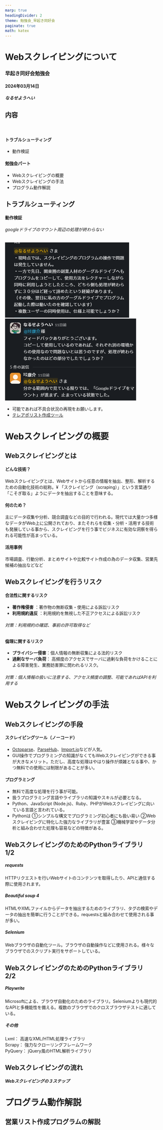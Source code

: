 ```yaml
---
marp: true
headingDivider: 2
theme: 勉強会_早起き同好会
paginate: true
math: katex
---
```


# Webスクレイピングについて

<!-- _class: title -->
<!-- _paginate: false -->

### 早起き同好会勉強会

#### 2024年03月14日

##### なるせようへい

## 内容
　　
#### トラブルシューティング

- 動作検証

#### 勉強会パート

- Webスクレイピングの概要
- Webスクレイピングの手法
- プログラム動作解説

## トラブルシューティング

#### 動作検証

###### googleドライブのマウント周辺の処理が終わらない

![alt text](images/image4_240314_勉強会（スクレイピング）.png)![alt text](images/image4_240314_勉強会（スクレイピング）-1.png)

- 可能であれば不具合状況の再現をお願いします。
- [テレアポリスト作成ツール](https://colab.research.google.com/drive/1EZkC1tRD60KzuEpD0mRvLZ3lUp1NujWT?usp=sharing#scrollTo=-UwKNoQw1E6d)

# Webスクレイピングの概要

## Webスクレイピングとは

#### どんな技術？

Webスクレイピングとは、Webサイトから任意の情報を抽出、整形、解析するための自動化技術の総称。¥
「スクレイピング（scraping）」という言葉通り「こそぎ取る」ようにデータを抽出することを意味する。

#### 何のため？

主にデータ収集や分析、競合調査などの目的で行われる。現代では大量かつ多様なデータがWeb上に公開されており、またそれらを収集・分析・活用する技術も発展している事から、スクレイピングを行う事でビジネスに有効な洞察を得られる可能性が高まっている。

#### 活用事例

市場調査、行動分析、まとめサイトや比較サイト作成の為のデータ収集、営業先候補の抽出などなど

## Webスクレイピングを行うリスク

#### 合法性に関するリスク

- **著作権侵害** ：著作物の無断収集・使用による訴訟リスク
- **利用規約違反** ：利用規約を無視した不正アクセスによる訴訟リスク

###### 対策：利用規約の確認、事前の許可取得など

#### 倫理に関するリスク

- **プライバシー侵害**：個人情報の無断収集による法的リスク
- **過剰なサーバ負荷**： 高頻度のアクセスでサーバに過剰な負荷をかけることによる障害発生、業務妨害罪に問われるリスク。

###### 対策：個人情報の扱いに注意する、アクセス頻度の調整、可能であればAPIを利用する

# Webスクレイピングの手法

## Webスクレイピングの手段

#### スクレイピングツール（ノーコード）

- [Octoparse](https://www.octoparse.jp/)、[ParseHub](https://www.parsehub.com/)、[Import.io](https://www.import.io/)などが人気。
- GUI操作でプログラミングの知識がなくてもWebスクレイピングができる事が大きなメリット。ただし、高度な処理はやはり操作が煩雑となる事や、かつ無料での使用には制限があることが多い。

#### プログラミング

- 無料で高度な処理を行う事が可能。
- 扱うプログラミング言語やライブラリの知識やスキルが必要となる。
- Python、JavaScript (Node.js)、Ruby、PHPがWebスクレイピングに向いている言語と言われている。
- Pythonは ①シンプルな構文でプログラミング初心者にも扱い易い ②Webスクレイピングに特化した強力なライブラリが豊富 ③機械学習やデータ分析と組み合わせた処理も容易などの特徴がある。

## WebスクレイピングのためのPythonライブラリ　1/2

##### requests

HTTPリクエストを行いWebサイトのコンテンツを取得したり、APIと通信する際に使用されます。

##### Beautiful soup 4

HTMLやXMLファイルからデータを抽出するためのライブラリ、タグの検索やデータの抽出を簡単に行うことができる。requestsと組み合わせて使用される事が多い。

##### Selenium

Webブラウザの自動化ツール。ブラウザの自動操作などに使用される。様々なブラウザでのスクリプト実行をサポートしている。

## WebスクレイピングのためのPythonライブラリ　2/2

##### Playwrite

Microsoftによる、ブラウザ自動化のためのライブラリ。Seleniumよりも現代的なAPIと多機能性を備える。複数のブラウザでのクロスブラウザテストに適している。

##### その他

Lxml： 高速なXML/HTML処理ライブラリ\
Scrapy： 強力なクローリングフレームワーク\
PyQuery： jQuery風のHTML解析ライブラリ

## Webスクレイピングの流れ

##### Webスクレイピングの３ステップ

# プログラム動作解説

## 営業リスト作成プログラムの解説
